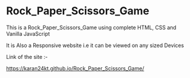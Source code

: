 # Rock_Paper_Scissors_Game
This is a Rock_Paper_Scissors_Game using complete HTML, CSS and Vanilla JavaScript

It is Also a Responsive website i.e it can be viewed on any sized Devices

Link of the site :-

https://karan24kt.github.io/Rock_Paper_Scissors_Game/
